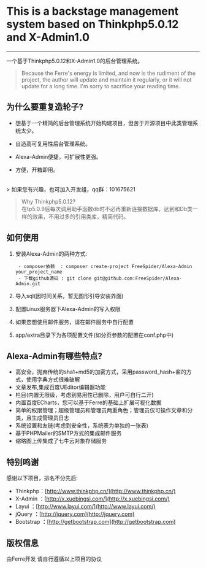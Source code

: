 # This is a backstage management system based on Thinkphp5.0.12 and X-Admin1.0 #


----------



一个基于Thinkphp5.0.12和X-Admin1.0的后台管理系统。

> 
> Because the Ferre's energy is limited, and now is the rudiment of the project, the author will update and maintain it regularly, or it will not update for a long time. I'm sorry to sacrifice your reading time.

## **为什么要重复造轮子?**




* 想基于一个精简的后台管理系统开始构建项目，但苦于开源项目中此类管理系统太少。



* 自造高可复用性后台管理系统。
* Alexa-Admin便捷，可扩展性更强。
 
* 方便，开箱即用。

<br />
> 如果您有兴趣，也可加入开发组，qq群：101675621

> Why Thinkphp5.0.12?<br/>
> 在tp5.0.9后每次调用助手函数db时不必再重新连接数据库，达到和Db类一样的效果，不用过多的引用类库，精简代码。


## **如何使用**


1. 安装Alexa-Admin的两种方式:
	
    	- composer依赖  : composer create-project FreeSpider/Alexa-Admin your_project_name
    	- 下载github源码 : git clone git@github.com:FreeSpider/Alexa-Admin.git



2. 导入sql(因时间关系，暂无图形引导安装界面)

3. 配置Linux服务器下Alexa-Admin的写入权限

4. 如果您想使用邮件服务，请在邮件服务中自行配置

5. app/extra目录下为各项配置文件(如分页参数的配置在conf.php中)

## **Alexa-Admin有哪些特点?**

- 高安全，抛弃传统的sha1+md5的加密方式，采用password_hash+盐的方式，使用字典方式很难破解
- 文章发布,集成百度UEditor编辑器功能
- 栏目(内置无限级，考虑到易用性已删除，用户可自行二开)
- 内置百度ECharts，您可以基于Ferre的基础上扩展可视化数据
- 简单的权限管理；超级管理员和管理员两重角色；管理员仅可操作文章和分类，且生成管理员日志
- 系统设置和友链(考虑到安全性，系统表为单独的一张表)
- 基于PHPMailer的SMTP方式的集成邮件服务
- 缩略图上传集成了七牛云对象存储服务




## **特别鸣谢**

感谢以下项目，排名不分先后:

* Thinkphp：[http://www.thinkphp.cn/](http://www.thinkphp.cn/)
* X-Admin ：[http://x.xuebingsi.com/](http://x.xuebingsi.com/)
* Layui ：[http://www.layui.com/](http://www.layui.com/)
* jQuery ：[http://jquery.com](http://jquery.com)
* Bootstrap ：[http://getbootstrap.com](http://getbootstrap.com)

##  **版权信息**
由Ferre开发 请自行遵循以上项目的协议